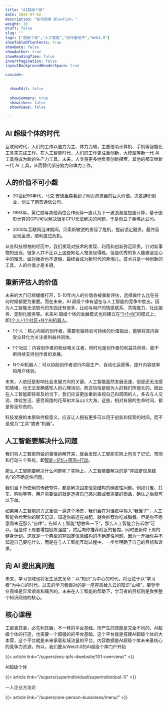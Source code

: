 ```yaml
---
title: "AI超级个体"
date: 2024-07-02
description: "如何使用 Blowfish。"
weight: 10
draft: false
slug: ""
tags: ["超级个体","人工智能","创作者经济","Web3.0"]
showTableOfContents: true
showDate: false
showAuthor: true
showReadingTime: false
invertPagination: false
layoutBackgroundHeaderSpace: true

cascade: 
  
  
  showEdit: false
  
  showSummary: true
  showLikes: false
  showViews: false
  
---
```


## AI 超级个体的时代

互联网时代，人们的工作以脑力为主、体力为辅，主要借助计算机、手机等智能化工具来完成工作。在人工智能时代，人们的工作更注重创新，大模型等新一代 AI 工具将成为新的生产力工具。未来，人类将更多地负责创新探索，其他的都交给新一代 AI 工具，从而替代部分脑力和体力工作。

## 人的价值不可小觑

- 20世纪90年代，马克·安德里森看到了网页浏览器的巨大价值，决定辞职创业，创立了网景通信公司。

- 1993年，黄仁勋与其他两位合作伙伴一直认为下一波浪潮是加速计算，基于图形计算的GPU可以解决很多CPU无法解决的问题，于是创立了英伟达公司。

- 2000年互联网泡沫期间，贝索斯敏锐的发现了危机，提前锁定融资，最终留足现金流，顺利度过危机。

从各科技领袖的经历中，我们发现对技术的发现、利用和创新弥足珍贵。针对新事物的出现，很多人并不比以上这些知名人物发现得晚，但是优秀的多人能够坚定心中的理念，面对挫折也不退缩，最终会成为新时代的弄潮儿。技术只是一种创新的工具，人的价值才是关键。

## 重新评估人的价值

未来的大门已经缓缓打开，5-10年内人的价值会被重新评估，选择做什么比在任何时候都更为重要。而在未来，AI 超级个体有望在与人工智能的竞争中胜出。因为人工智能无法取代的东西还有很多，比如与用户的情感联系、共情能力、社区服务、定制化服务等。未来AI 超级个体的发展模式也将建立在[“1+1+N”](#)的模式上，即[1个人+1个社区+N个AI机器人](#)。

- 1个人：核心内容的创作者，需要有独特且可持续的价值输出，能够将其内容受众转化为关注者利益共同体。

- 1个社区：内容创作者的粉丝喝关注者，同时也是创作者的利益共同体，能不断持续支持创作者的发展。

- N个AI机器人：可以协助创作者进行内容生产、自动化运营等，提升内容效率和用户体验。

未来，人依旧是影响社会发展方向的关键。人工智能虽然发展迅速，但是还无法感知情绪，也无法准确感知人的心理活动，而这恰恰是做为人的我们所擅长的。因此在人工智能即将普及的当下，我们应该更加重新审视自己和周围的人，多去与人交流、体验生活、感受周围的花草树木与山川大海，这些，相对有限的生命时间，都是弥足珍贵的。

科技发展的本质和终极意义，应该让人拥有更多可以用于创新和探索的时间，而不是成为“工具”或者“机器”。

## 人工智能要解决什么问题

我们将人工智能所做的事情拆解开来，就会发现人工智能实际上包含了记忆、预测和行动三个系统，即[智能=记忆+预测+行动](#)。

那么人工智能要解决什么问题呢？实际上，人工智能要解决的是“非固定信息结构”的不确定性问题。

我们当下所使用的传统软件，都是解决固定信息结构的确定性问题。例如订餐、打车、购物等等，用户需要做的就是选择自己感兴趣或者需要的商品，确认之后就可以下单。

如果用人工智能的方式重做一遍这个场景，我们会在对话框中输入“我饿了”，人工智能会检索你的聊天记录，知道你最近在减肥，就会推荐你吃减脂餐。但是你不愿意周末还那么“自律”，告知人工智能“想放纵一下”，那么人工智能会告诉你“可以，但是你下周要增加锻炼强度”，然后向你推荐附近的餐馆，同时更新你下周的健身计划。这就是一个典型的非固定信息结构的不确定性问题。因为一开始你并不知道自己要吃什么，而是在与人工智能互动过程中，一步步明确了自己的目标和诉求。

## 向 AI 提出真问题

未来，学习领域也将发生范式革命：以“知识”为中心的时代，将让位于以“学习者”为中心的时代。过去的学习者面对的是一座座高耸入云的知识“山峰”，攀登学业高峰是异常艰难和痛苦的。未来在人工智能的帮助下，学习者的目标则是聚焦整个知识网络的核心。


## 核心课程

工欲善其事，必先利其器，不一样的平台基础，所产生的效能是完全不同的，AI超级个体的打造，也需要一个超强的的平台基础，这个平台就是搭建AI超级个体的大本营，这个平台就是未来承载私域流量的平台。内容数据是AI超级个体未来最核心的竞争力资源，所以，我们要从Web3.0的AI超级个体门户开始

 {{< article link="/supers/ens-ipfs-dwebsite/101-overview/" >}}

AI超级个体

{{< article link="/supers/superindividual/superindividual-1/" >}}

一人企业方法论

 {{< article link="/supers/one-person-bussiness/menu/" >}}
